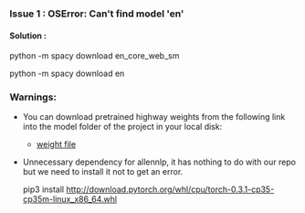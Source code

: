### Issue 1 : OSError: Can't find model 'en'

#### Solution : 

python -m spacy download en_core_web_sm

python -m spacy download en

### Warnings: 

- You can download pretrained highway weights from the following link into the model folder of the project in your local disk:
  
  * [weight file](https://s3-us-west-2.amazonaws.com/allennlp/models/elmo/2x4096_512_2048cnn_2xhighway/elmo_2x4096_512_2048cnn_2xhighway_weights.hdf5)
  

- Unnecessary dependency for allennlp, it has nothing to do with our repo but we need to install it not to get an error.

  pip3 install http://download.pytorch.org/whl/cpu/torch-0.3.1-cp35-cp35m-linux_x86_64.whl